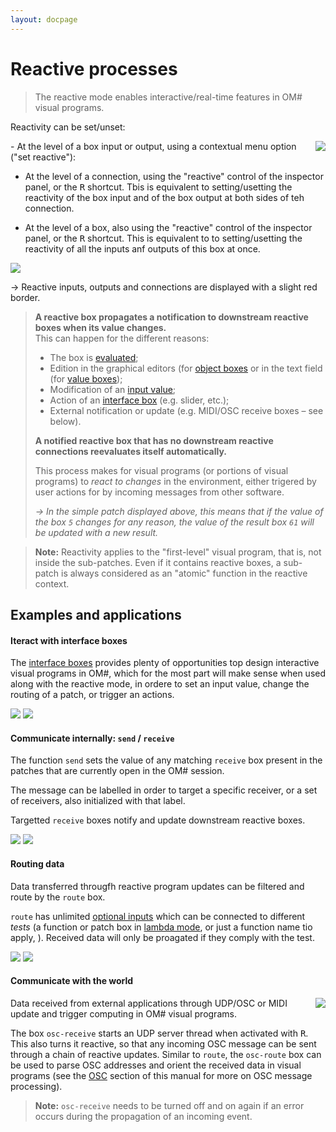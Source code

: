 ```yaml
---
layout: docpage
---
```


# Reactive processes

> The reactive mode enables interactive/real-time features in OM# visual programs. 

Reactivity can be set/unset: 

<img src="reactive_img/reactive-set-input.png" align="right"> 
- At the level of a box input or output, using a contextual menu option ("set reactive"):


- At the level of a connection, using the "reactive" control of the inspector panel, or the <kbd>R</kbd> shortcut. Tbis is equivalent to setting/usetting the reactivity of the box input and of the box output at both sides of teh connection.

- At the level of a box, also using the "reactive" control of the inspector panel, or the <kbd>R</kbd> shortcut. This is equivalent to to setting/usetting the reactivity of all the inputs anf outputs of this box at once.

<img src="reactive_img/reactive-patch-simple.png"> 

&rarr; Reactive inputs, outputs and connections are displayed with a slight red border.


> **A reactive box propagates a notification to downstream reactive boxes when its value changes.**      
> This can happen for the different reasons:
> - The box is [evaluated](eval);
> - Edition in the graphical editors (for [object boxes](object-box) or in the text field (for [value boxes](value-box));
> - Modification of an [input value](box-inputs);
> - Action of an [interface box](interface-boxes) (e.g. slider, etc.);
> - External notification or update (e.g. MIDI/OSC receive boxes – see below).
>
> **A notified reactive box that has no downstream reactive connections reevaluates itself automatically.**
> 
> This process makes for visual programs (or portions of visual programs) to _react to changes_ in the environment, either trigered by user actions for by incoming messages from other software.
>
> _&rarr; In the simple patch displayed above, this means that if the value of the box `5` changes for any reason, the value of the result box `61` will be updated with a new result._


> **Note:** Reactivity applies to the "first-level" visual program, that is, not inside the sub-patches. Even if it contains reactive boxes, a sub-patch is always considered as an "atomic" function in the reactive context.

## Examples and applications


#### Iteract with interface boxes

The [interface boxes](interface-boxes) provides plenty of opportunities top design interactive visual programs in OM#, which for the most part will make sense when used along with the reactive mode, in ordere to set an input value, change the routing of a patch, or trigger an actions.

<img src="reactive_img/reactive-example-button.png">  <img src="reactive_img/reactive-example-slider.png"> 


#### Communicate internally: `send` / `receive`

The function `send` sets the value of any matching `receive` box present in the patches that are currently open in the OM# session. 

The message can be labelled in order to target a specific receiver, or a set of receivers, also initialized with that label.

Targetted `receive` boxes notify and update downstream reactive boxes.

<img src="reactive_img/reactive-example-send.png">  <img src="reactive_img/reactive-example-receive.png"> 

#### Routing data

Data transferred througfh reactive program updates can be filtered and route by the `route` box.

`route` has unlimited [optional inputs](box-inputs#optional) which can be connected to different _tests_ (a function or patch box in [lambda mode](lambda), or just a function name tio apply, ). Received data will only be proagated if they comply with the test.

<img src="reactive_img/reactive-example-send-2.png">  <img src="reactive_img/reactive-example-route.png"> 


#### Communicate with the world

<img src="reactive_img/reactive-example-osc.png" align="right">

Data received from external applications through UDP/OSC or MIDI update and trigger computing in OM# visual programs.

The box `osc-receive` starts an UDP server thread when activated with <kbd>R</kbd>. This also turns it reactive, so that any incoming OSC message can be sent through a chain of reactive updates. Similar to `route`, the `osc-route` box can be used to parse OSC addresses and orient the received data in visual programs (see the [OSC](osc) section of this manual for more on OSC message processing). 

> **Note:** `osc-receive` needs to be turned off and on again if an error occurs during the propagation of an incoming event.

